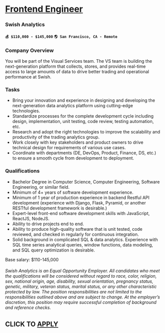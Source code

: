 # [Frontend Engineer ](https://www.remotewlb.com/apply/frontend-engineer-137356)  
### Swish Analytics  
#### `💰 $110,000 - $145,000` `🌎 San Francisco, CA - Remote`  

### **Company Overview**

You will be part of the Visual Services team. The VS team is building the next-generation platform that collects, stores, and provides real-time access to large amounts of data to drive better trading and operational performance at Swish.

### Tasks

  * Bring your innovation and experience in designing and developing the next-generation data analytics platform using cutting-edge technologies.
  * Standardize processes for the complete development cycle including design, implementation, unit testing, code review, testing automation, etc.
  * Research and adopt the right technologies to improve the scalability and productivity of the trading analytics group.
  * Work closely with key stakeholders and product owners to drive technical design for requirements of various use cases.
  * Coordinate with departments (DE, DevOps, Product, Finance, DS, etc.) to ensure a smooth cycle from development to deployment.

### Qualifications

  * Bachelor Degree in Computer Science, Computer Engineering, Software Engineering, or similar field.
  * Minimum of 4+ years of software development experience.
  * Minimum of 1 year of production experience in backend Restful API development (experience with Django, Flask, Pyramid, or another RESTful development framework is desirable.)
  * Expert-level front-end software development skills with JavaScript, ReactJS, NodeJS.
  * Ability to drive projects end to end.
  * Ability to produce high-quality software that is unit tested, code reviewed, and checked in regularly for continuous integration.
  * Solid background in complicated SQL & data analytics. Experience with SQL time series analytical queries, window functions, data modeling, and SQL query optimization is desirable.

Base salary: $110-145,000

###### Swish Analytics is an Equal Opportunity Employer. All candidates who meet the qualifications will be considered without regard to race, color, religion, sex, national origin, age, disability, sexual orientation, pregnancy status, genetic, military, veteran status, marital status, or any other characteristic protected by law. The position responsibilities are not limited to the responsibilities outlined above and are subject to change. At the employer’s discretion, this position may require successful completion of background and reference checks.

  
## CLICK TO [APPLY](https://www.remotewlb.com/apply/frontend-engineer-137356)


